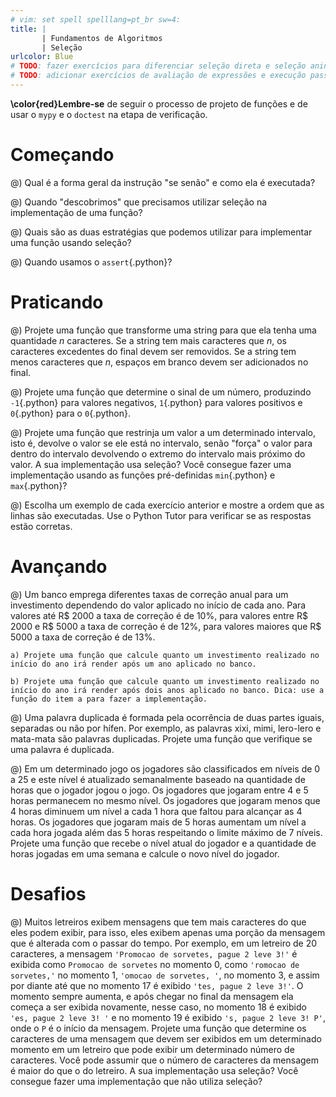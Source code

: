 ```yaml
---
# vim: set spell spelllang=pt_br sw=4:
title: |
       | Fundamentos de Algoritmos
       | Seleção
urlcolor: Blue
# TODO: fazer exercícios para diferenciar seleção direta e seleção aninhada
# TODO: adicionar exercícios de avaliação de expressões e execução passo a passo
---
```


**\color{red}Lembre-se** de seguir o processo de projeto de funções e de usar o `mypy` e o `doctest` na etapa de verificação.

# Começando

@) Qual é a forma geral da instrução "se senão" e como ela é executada?

@) Quando "descobrimos" que precisamos utilizar seleção na implementação de uma função?

@) Quais são as duas estratégias que podemos utilizar para implementar uma função usando seleção?

@) Quando usamos o `assert`{.python}?


# Praticando

@) Projete uma função que transforme uma string para que ela tenha uma quantidade $n$ caracteres. Se a string tem mais caracteres que $n$, os caracteres excedentes do final devem ser removidos. Se a string tem menos caracteres que $n$, espaços em branco devem ser adicionados no final.

@) Projete uma função que determine o sinal de um número, produzindo `-1`{.python} para valores negativos, `1`{.python} para valores positivos e `0`{.python} para o `0`{.python}.

@) Projete uma função que restrinja um valor a um determinado intervalo, isto é, devolve o valor se ele está no intervalo, senão "força" o valor para dentro do intervalo devolvendo o extremo do intervalo mais próximo do valor. A sua implementação usa seleção? Você consegue fazer uma implementação usando as funções pré-definidas `min`{.python} e `max`{.python}?

@) Escolha um exemplo de cada exercício anterior e mostre a ordem que as linhas são executadas. Use o Python Tutor para verificar se as respostas estão corretas.


# Avançando

@) Um banco emprega diferentes taxas de correção anual para um investimento dependendo do valor aplicado no início de cada ano. Para valores até R$ 2000 a taxa de correção é de 10%, para valores entre R$ 2000 e R$ 5000 a taxa de correção é de 12%, para valores maiores que R$ 5000 a taxa de correção é de 13%.

    a) Projete uma função que calcule quanto um investimento realizado no início do ano irá render após um ano aplicado no banco.

    b) Projete uma função que calcule quanto um investimento realizado no início do ano irá render após dois anos aplicado no banco. Dica: use a função do item a para fazer a implementação.


@) Uma palavra duplicada é formada pela ocorrência de duas partes iguais, separadas ou não por hífen. Por exemplo, as palavras xixi, mimi, lero-lero e mata-mata são palavras duplicadas. Projete uma função que verifique se uma palavra é duplicada.

@) Em um determinado jogo os jogadores são classificados em níveis de 0 a 25 e este nível é atualizado semanalmente baseado na quantidade de horas que o jogador jogou o jogo. Os jogadores que jogaram entre 4 e 5 horas permanecem no mesmo nível. Os jogadores que jogaram menos que 4 horas diminuem um nível a cada 1 hora que faltou para alcançar as 4 horas. Os jogadores que jogaram mais de 5 horas aumentam um nível a cada hora jogada além das 5 horas respeitando o limite máximo de 7 níveis. Projete uma função que recebe o nível atual do jogador e a quantidade de horas jogadas em uma semana e calcule o novo nível do jogador.


# Desafios

@) Muitos letreiros exibem mensagens que tem mais caracteres do que eles podem exibir, para isso, eles exibem apenas uma porção da mensagem que é alterada com o passar do tempo. Por exemplo, em um letreiro de 20 caracteres, a mensagem `'Promocao de sorvetes, pague 2 leve 3!'` é exibida como `Promocao de sorvetes` no momento 0, como `'romocao de sorvetes,'` no momento 1, `'omocao de sorvetes, '`, no momento 3, e assim por diante até que no momento 17 é exibido `'tes, pague 2 leve 3!'`. O momento sempre aumenta, e após chegar no final da mensagem ela começa a ser exibida novamente, nesse caso, no momento 18 é exibido `'es, pague 2 leve 3! '` e no momento 19 é exibido `'s, pague 2 leve 3! P'`, onde o `P` é o início da mensagem. Projete uma função que determine os caracteres de uma mensagem que devem ser exibidos em um determinado momento em um letreiro que pode exibir um determinado número de caracteres. Você pode assumir que o número de caracteres da mensagem é maior do que o do letreiro. A sua implementação usa seleção? Você consegue fazer uma implementação que não utiliza seleção?
